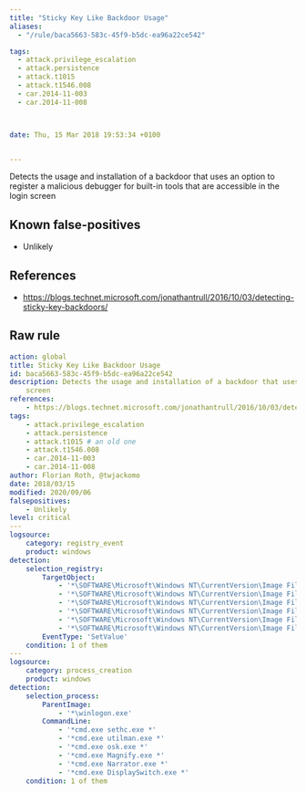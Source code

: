 ```yaml
---
title: "Sticky Key Like Backdoor Usage"
aliases:
  - "/rule/baca5663-583c-45f9-b5dc-ea96a22ce542"

tags:
  - attack.privilege_escalation
  - attack.persistence
  - attack.t1015
  - attack.t1546.008
  - car.2014-11-003
  - car.2014-11-008



date: Thu, 15 Mar 2018 19:53:34 +0100


---
```


Detects the usage and installation of a backdoor that uses an option to register a malicious debugger for built-in tools that are accessible in the login screen

<!--more-->


## Known false-positives

* Unlikely



## References

* https://blogs.technet.microsoft.com/jonathantrull/2016/10/03/detecting-sticky-key-backdoors/


## Raw rule
```yaml
action: global
title: Sticky Key Like Backdoor Usage
id: baca5663-583c-45f9-b5dc-ea96a22ce542
description: Detects the usage and installation of a backdoor that uses an option to register a malicious debugger for built-in tools that are accessible in the login
    screen
references:
    - https://blogs.technet.microsoft.com/jonathantrull/2016/10/03/detecting-sticky-key-backdoors/
tags:
    - attack.privilege_escalation
    - attack.persistence
    - attack.t1015 # an old one
    - attack.t1546.008
    - car.2014-11-003
    - car.2014-11-008
author: Florian Roth, @twjackomo
date: 2018/03/15
modified: 2020/09/06    
falsepositives:
    - Unlikely
level: critical
---
logsource:
    category: registry_event
    product: windows
detection:
    selection_registry:     
        TargetObject: 
            - '*\SOFTWARE\Microsoft\Windows NT\CurrentVersion\Image File Execution Options\sethc.exe\Debugger'
            - '*\SOFTWARE\Microsoft\Windows NT\CurrentVersion\Image File Execution Options\utilman.exe\Debugger'
            - '*\SOFTWARE\Microsoft\Windows NT\CurrentVersion\Image File Execution Options\osk.exe\Debugger'
            - '*\SOFTWARE\Microsoft\Windows NT\CurrentVersion\Image File Execution Options\Magnify.exe\Debugger'
            - '*\SOFTWARE\Microsoft\Windows NT\CurrentVersion\Image File Execution Options\Narrator.exe\Debugger'
            - '*\SOFTWARE\Microsoft\Windows NT\CurrentVersion\Image File Execution Options\DisplaySwitch.exe\Debugger'
        EventType: 'SetValue'
    condition: 1 of them
---
logsource:
    category: process_creation
    product: windows
detection:
    selection_process:
        ParentImage:
            - '*\winlogon.exe'
        CommandLine:
            - '*cmd.exe sethc.exe *'
            - '*cmd.exe utilman.exe *'
            - '*cmd.exe osk.exe *'
            - '*cmd.exe Magnify.exe *'
            - '*cmd.exe Narrator.exe *'
            - '*cmd.exe DisplaySwitch.exe *'
    condition: 1 of them

```
